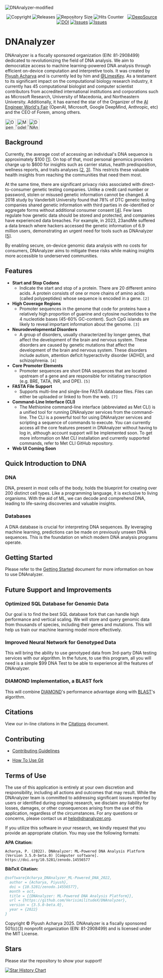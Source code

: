 ![DNAnalyzer-modified](https://user-images.githubusercontent.com/96280466/221687615-698969a1-8d39-4278-aa92-8f713625f165.png)


<p align=center><img src="https://img.shields.io/badge/copyright-2025-blue" alt="Copyright"> <img src="https://img.shields.io/github/v/release/VERISIMILITUDEX/DNAnalyzer" alt="Releases"> <img src="https://img.shields.io/github/repo-size/VerisimilitudeX/DNAnalyzer" alt="Repository Size"> <img src="https://hits.dwyl.com/verisimilitudeX/DNAnalyzer.svg?style=flat" alt="Hits Counter">  <img src="https://github.com/VerisimilitudeX/DNAnalyzer/actions/workflows/gradle.yml/badge.svg" alt=""> 
<a href="https://discord.gg/X3YCvGf2Ug"><img src="https://img.shields.io/discord/1033196198816915516" alt=""></a>
<a href="https://deepsource.io/gh/VerisimilitudeX/DNAnalyzer/?ref=repository-badge}"><img src="https://deepsource.io/gh/VerisimilitudeX/DNAnalyzer.svg/?label=active+issues&amp;show_trend=true&amp;token=9NBX3zsf0IZ3Nii3AApiX1Wa" alt="DeepSource" title="DeepSource"></a>
<a href="https://zenodo.org/records/14556578"><img src="https://zenodo.org/badge/DOI/10.5281/zenodo.14556578.svg" alt="DOI" title="DeepSource"></a>
<a href="https://github.com/VerisimilitudeX/DNAnalyzer/issues"><img src="https://img.shields.io/github/issues/VerisimilitudeX/DNAnalyzer" alt="Issues" title="DeepSource"></a>
<a href="https://github.com/VerisimilitudeX/DNAnalyzer/pulls"><img src="https://img.shields.io/github/issues-pr/VerisimilitudeX/DNAnalyzer" alt="Issues" title="DeepSource"></a></p>

# DNAnalyzer

DNAnalyzer is a fiscally sponsored organization (EIN: 81-2908499) dedicated to revolutionizing the field of DNA analysis. We aim to democratize access to machine learning-powered DNA analysis through efficient on-device computation and interpretive tools. It was created by [Piyush Acharya](github.com/VerisimilitudeX) and is currently led by him and [@LimesKey](github.com/LimesKey). As a testament to its significant impact on the computational biology research industry, it currently has 45 computational biologist and computer scientist contributors from accredited international institutions and corporations such as Microsoft Research, University of Macedonia, and Northeastern University. Additionally, it has earned the star of the Organizer of the [AI Engineer World's Fair](https://www.ai.engineer/worldsfair) (OpenAI, Microsoft, Google DeepMind, Anthropic, etc) and the CEO of Forem, among others.

<a href="https://github.com/codespaces/new?hide_repo_select=true&ref=main&repo=519909104&machine=largePremiumLinux&location=WestUs&skip_quickstart=true&geo=UsWest" target="_blank">
    <img src="https://github.com/codespaces/badge.svg" alt="Open in GitHub Codespaces" style="height: 35px; width: auto; vertical-align: middle;" />
</a>

<a href="https://huggingface.co/DNAnalyzer" target="_blank">
    <img src="https://huggingface.co/datasets/huggingface/badges/resolve/main/sign-in-with-huggingface-xl-dark.svg" alt="Model in Hugging Face" style="height: 35px; width: auto; vertical-align: middle;" />
</a>

<a href="https://www.producthunt.com/posts/dnanalyzer?utm_source=badge-featured&utm_medium=badge&utm_souce=badge-dnanalyzer" target="_blank">
    <img src="https://api.producthunt.com/widgets/embed-image/v1/featured.svg?post_id=401710&theme=dark" alt="DNAnalyzer on Product Hunt" style="height: 35px; width: auto; vertical-align: middle;" />
</a>

## <a name="background"></a>Background

Currently, the average cost of accessing an individual's DNA sequence is approximately $100 [[1](https://www.genome.gov/about-genomics/fact-sheets/Sequencing-Human-Genome-cost)]. On top of that, most personal genomics providers charge up to $600 for insights such as carrier status, health predisposition, wellness reports, and traits analyses [[2](https://customercare.23andme.com/hc/en-us/articles/115013843028-What-Health-Related-Information-Can-I-Learn-From-23andMe), [3](https://umatechnology.org/how-much-does-a-dna-test-cost-in-2025-compare-prices)]. This restricts these valuable health insights from reaching the communities that need them most.

At the same time, there are significant privacy risks associated with direct-to-consumer genetic testing companies. Unlike a credit card number or password, stolen or misused genetic information cannot be changed. A 2018 study by Vanderbilt University found that 78% of DTC genetic testing companies shared genetic information with third parties in de-identified or aggregate forms without additional consumer consent [[4](https://link.springer.com/chapter/10.1007/978-3-030-71352-2_14)]. Few laws regulate how genetic data should be stored and protected, and companies have experienced data breaches. For example, in 2023, 23andMe suffered a data breach where hackers accessed the genetic information of 6.9 million users, demonstrating an urgent need for tools such as DNAnalyzer [[5](https://arstechnica.com/tech-policy/2023/12/hackers-stole-ancestry-data-of-6-9-million-users-23andme-finally-confirmed)].

By enabling secure, on-device genomic data analysis with no costs for consumers, DNAnalyzer aims to mitigate these risks while making insights more accessible to underserved communities.

## <a name="features"></a>Features

* **Start and Stop Codons**
  * Indicate the start and stop of a protein. There are 20 different amino acids. A protein consists of one or more chains of amino acids (called polypeptides) whose sequence is encoded in a gene. `[2]`
* **High Coverage Regions**
  * Promoter sequences in the genome that code for proteins have a relatively high proportion of guanine and cytosine nucleotides to the 4 nucleotide bases (45-60% GC-content). Such CpG islands are likely to reveal important information about the genome. `[3]`
* **Neurodevelopmental Disorders**
  * A group of disorders, usually characterized by longer genes, that affect the development of the brain and nervous
                        system. These disorders are caused by genetic mutations that affect the development of the
                        brain and nervous system. These disorders include autism, attention deficit hyperactivity
                        disorder (ADHD), and schizophrenia. `[4]`
* **Core Promoter Elements**
  * Promoter sequences are short DNA sequences that are located upstream of a gene and are responsible for initiating transcription (e.g. BRE, TATA, INR, and DPE). `[5]`
* **FASTA File Support**
  * Supports multi-line and single-line FASTA database files. Files can either be uploaded or linked to from the web. `[7]`
* **Command-Line Interface (CLI)**
  * The Methionine command-line interface (abbreviated as Met CLI) is a unified tool for running DNAnalyzer services from the command-line. The CLI is a powerful tool for using DNAnalyzer services and scripting a sequence of commands to execute. You can currently access all the core features present in DNAnalyzer without having to log in, although account support will be implemented soon. To get more information on Met CLI installation and currently supported commands, refer to Met CLI GitHub repository.
* **Web UI Coming Soon**

## <a name="quick-introduction-to-dna"></a>Quick Introduction to DNA

### <a name="dna"></a>DNA

DNA, present in most cells of the body, holds the blueprint for creating over 200 distinct cell types. Like a programming language, it is exclusive to living organisms. With the aid of ML, we can decode and comprehend DNA, leading to life-saving discoveries and valuable insights.

### <a name="databases"></a>Databases

A DNA database is crucial for interpreting DNA sequences. By leveraging machine learning, predictions can be made on previously unseen DNA sequences. This is the foundation on which modern DNA analysis programs operate.

## <a name="getting-started"></a>Getting Started

Please refer to the [Getting Started](docs/getting-started.md) document for more information on how to use DNAnalyzer.

## Future Support and Improvements

### Optimized SQL Database for Genomic Data
 
Our goal is to find the best SQL database fork that can handle high performance and vertical scaling. We will store and query genomic data from thousands of species, including their genes and mutations. This will help us train our machine learning model more effectively.

### Improved Neural Network for Genotyped Data

This will bring the ability to use genotyped data from 3rd-party DNA testing services with our algorithm. In the future, to use this program, all you will need is a simple $99 DNA Test to be able to experience all the features of DNAnalyzer.

### DIAMOND Implementation, a BLAST fork

This will combine [DIAMOND](https://github.com/bbuchfink/diamond)'s performance advantage along with [BLAST](https://blast.ncbi.nlm.nih.gov/Blast.cgi")'s algorithm.

## Citations

View our in-line citations in the [Citations](docs/citations.md) document.

## Contributing

* [Contributing Guidelines](./docs/contributing/Contribution_Guidelines.md)

* [How To Use Git](./docs/contributing/CONTRIBUTING.md)

## Terms of Use

The use of this application is entirely at your own discretion and responsibility, including all actions and outcomes that may result. While the DNAnalyzer team is committed to addressing significant issues reported by users or identified during ongoing research, we disclaim any liability for losses, damages, or other consequences arising from the use of this application, regardless of the circumstances. For any questions or concerns, please contact us at help@dnanalyzer.org.

If you utilize this software in your research, we kindly request that you provide an appropriate citation. You may use the following formats:

**APA Citation:**

```apa
Acharya, P. (2022). DNAnalyzer: ML-Powered DNA Analysis Platform (Version 3.5.0-beta.0) [Computer software]. https://doi.org/10.5281/zenodo.14556577
```

**BibTeX Citation:**

```bibtex
@software{Acharya_DNAnalyzer_ML-Powered_DNA_2022,
  author = {Acharya, Piyush},
  doi = {10.5281/zenodo.14556577},
  month = oct,
  title = {{DNAnalyzer: ML-Powered DNA Analysis Platform}},
  url = {https://github.com/VerisimilitudeX/DNAnalyzer},
  version = {3.5.0-beta.0},
  year = {2022}
}
```

Copyright © Piyush Acharya 2025. DNAnalyzer is a fiscally sponsored 501(c)(3) nonprofit organization (EIN: 81-2908499) and is licensed under the MIT License.

## Stars

Please star the repository to show your support!

<a href="https://star-history.com/#VerisimilitudeX/DNAnalyzer&Date">
 <picture>
   <source media="(prefers-color-scheme: dark)" srcset="https://api.star-history.com/svg?repos=VerisimilitudeX/DNAnalyzer&type=Date&theme=dark" />
   <source media="(prefers-color-scheme: light)" srcset="https://api.star-history.com/svg?repos=VerisimilitudeX/DNAnalyzer&type=Date" />
   <img alt="Star History Chart" src="https://api.star-history.com/svg?repos=VerisimilitudeX/DNAnalyzer&type=Date" />
 </picture>
</a>
